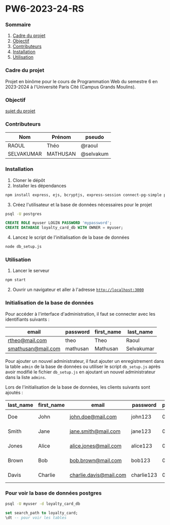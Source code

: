 # PW6-2023-24-RS

### Sommaire

1. [Cadre du projet](#cadre-du-projet)
2. [Objectif](#objectif)
3. [Contributeurs](#contributeurs)
4. [Installation](#installation)
5. [Utilisation](#utilisation)

### Cadre du projet

Projet en binôme pour le cours de Programmation Web du semestre 6 en 2023-2024 à l'Université Paris Cité (Campus Grands Moulins).

### Objectif

[sujet du projet](sujet.pdf)

### Contributeurs

| Nom        | Prénom   | pseudo    |
| ---------- | -------- | --------- |
| RAOUL      | Théo     | @raoul    |
| SELVAKUMAR | MATHUSAN | @selvakum |

### Installation

1. Cloner le dépôt
2. Installer les dépendances

```bash
npm install express, ejs, bcryptjs, express-session connect-pg-simple pg dotenv http-status-codes, multer, sharp, csv-parser
```

3. Créez l'utilisateur et la base de données nécessaires pour le projet

```bash
psql -U postgres
```

```sql
CREATE ROLE myuser LOGIN PASSWORD 'mypassword';
CREATE DATABASE loyalty_card_db WITH OWNER = myuser;
```

4. Lancez le script de l'initialisation de la base de données

```bash
node db_setup.js
```

### Utilisation

1. Lancer le serveur

```bash
npm start
```

2. Ouvrir un navigateur et aller à l'adresse [`http://localhost:3000`](http://localhost:3000)

### Initialisation de la base de données

Pour accéder à l'interface d'administration, il faut se connecter avec les identifiants suivants :

| email              | password | first_name | last_name  |
| ------------------ | -------- | ---------- | ---------- |
| rtheo@mail.com     | theo     | Theo       | Raoul      |
| smathusan@mail.com | mathusan | Mathusan   | Selvakumar |

Pour ajouter un nouvel administrateur, il faut ajouter un enregistrement dans la table `admin` de la base de données ou utiliser le script `db_setup.js` après avoir modifié le fichier `db_setup.js` en ajoutant un nouvel administrateur dans la liste `admins`.

Lors de l'initialisation de la base de données, les clients suivants sont ajoutés :

| last_name | first_name | email                  | password   | points | birth_date |
| --------- | ---------- | ---------------------- | ---------- | ------ | ---------- |
| Doe       | John       | john.doe@mail.com      | john123    | 0      | 1990-01-01 |
| Smith     | Jane       | jane.smith@mail.com    | jane123    | 0      | 1992-02-02 |
| Jones     | Alice      | alice.jones@mail.com   | alice123   | 0      | 1988-03-03 |
| Brown     | Bob        | bob.brown@mail.com     | bob123     | 0      | 1991-04-04 |
| Davis     | Charlie    | charlie.davis@mail.com | charlie123 | 0      | 1993-05-05 |

### Pour voir la base de données postgres

```bash
psql -U myuser -d loyalty_card_db
```

```sql
set search_path to loyalty_card;
\dt -- pour voir les tables
```
